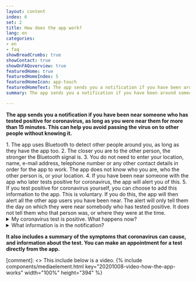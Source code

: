 ```yaml
---
layout: content
index: 6
set: 2
title: How does the app work?
lang: en
categories:
- en
- faq
showBreadCrumbs: true
showContact: true
showOnFAQoverview: true
featuredHome: true
featuredHomeIndex: 5
featuredHomeIcon: app-touch
featuredHomeText: The app sends you a notification if you have been around someone who later tests positive for coronavirus, and you were near them for more than 15 minutes.
summary: The app sends you a notification if you have been around someone who later tests positive for coronavirus, and you were near them for more than 15 minutes.

---
```


**The app sends you a notification if you have been near someone who has tested positive for coronavirus, as long as you were near them for more than 15 minutes. This can help you avoid passing the virus on to other people without knowing it.** 

<div class="md-timeline" markdown="1">
   1. The app uses Bluetooth to detect other people around you, as long as they have the app too.
   2. The closer you are to the other person, the stronger the Bluetooth signal is.
   3. You do not need to enter your location, name, e-mail address, telephone number or any other contact details in order for the app to work. The app does not know who you are, who the other person is, or your location.
   4. If you have been near someone with the app who later tests positive for coronavirus, the app will alert you of this.
   5. If you test positive for coronavirus yourself, you can choose to add this information to the app. This is voluntary. If you do this, the app will then alert all the other app users you have been near. The alert will only tell them the day on which they were near somebody who has tested positive. It does not tell them who that person was, or where they were at the time.
</div>

<details>
   <summary>My coronavirus test is positive. What happens now?</summary>
   <div markdown="1">
You can add this information to the app,together with the GGD. If an employee of the GGD calls you with the test result, they will ask you if want to warn other people via the app. If you choose this option the receiver can’t see who you are or on which location you were near each other. You can decide whether these notifications are sent. This is not compulsory, and it is not automatic.
</div>
</details>

<details>
<summary>What information is in the notification?</summary>
<div markdown="1">

The notification will say how many days ago you were around somebody who has tested positive for coronavirus. The notification does not say who that person was, and it does not say where or exactly when you were near them.

**The notification also includes advice on what to do next**

-   	If you have mild symptoms of coronavirus: arrange a coronavirus test and stay at home until you get the resul
-   	If you have serious symptoms, or you are in a higher-risk group: call your doctor. 

</div>
</details>

**It also includes a summary of the symptoms that coronavirus can cause, and information about the test. You can make an appointment for a test directly from the app.**

[comment]: <> This include below is a video.
{% include components/mediaelement.html key="20201008-video-how-the-app-works" width="100%" height="394" %}
